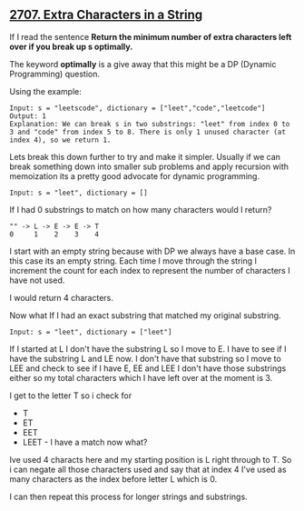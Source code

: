 ## [2707. Extra Characters in a String](https://leetcode.com/problems/extra-characters-in-a-string/description/)

If I read the sentence __Return the minimum number of extra characters left over if you break up s optimally.__

The keyword __optimally__ is a give away that this might be a DP (Dynamic Programming) question.

Using the example: 

```
Input: s = "leetscode", dictionary = ["leet","code","leetcode"]
Output: 1
Explanation: We can break s in two substrings: "leet" from index 0 to 3 and "code" from index 5 to 8. There is only 1 unused character (at index 4), so we return 1.
```

Lets break this down further to try and make it simpler. Usually if we can break something down into smaller sub problems
and apply recursion with memoization its a pretty good advocate for dynamic programming.


```
Input: s = "leet", dictionary = []
```

If I had 0 substrings to match on how many characters would I return?

```
"" -> L -> E -> E -> T
0     1    2    3    4
```


I start with an empty string because with DP we always have a base case. In this case its an empty string. Each time I move through the string
I increment the count for each index to represent the number of characters I have not used.

I would return 4 characters. 

Now what If I had an exact substring that matched my original substring.

```
Input: s = "leet", dictionary = ["leet"]
```

If I started at L I don't have the substring L so I move to E. I have to see if I have the substring L and LE now. I don't have
that substring so I move to LEE and check to see if I have E, EE and LEE I don't have those substrings either so my total characters which I have left over at the moment
is 3. 

I get to the letter T so i check for


- T
- ET
- EET
- LEET - I have a match now what?

Ive used 4 characts here and my starting position is L right through to T. So i can negate all those characters used and say that at index 4 I've used as many characters as the index before letter L which is 0.

I can then repeat this process for longer strings and substrings.


